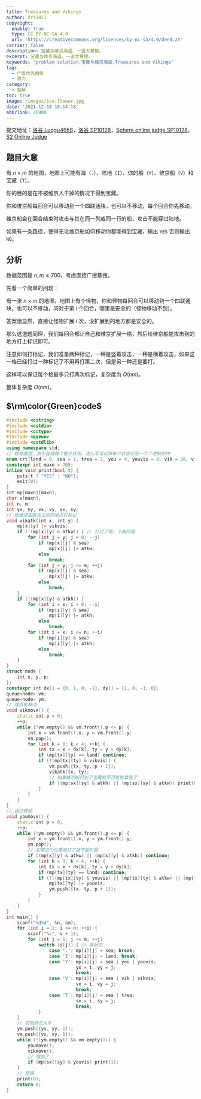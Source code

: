 ```yaml
---
title: Treasures and Vikings
author: XYY1411
copyright:
  enable: true
  type: CC BY-NC-SA 4.0
  url: 'https://creativecommons.org/licenses/by-nc-sa/4.0/deed.zh'
carrier: false
description: 宝藏与维京海盗，一道大暴搜。
excerpt: 宝藏与维京海盗，一道大暴搜。
keywords: 'problem solution,宝藏与维京海盗,Treasures and Vikings'
tag:
  - 广度优先搜索
  - 暴力
category:
  - 题解
toc: true
image: /images/ice-flower.jpg
date: '2021-12-18 18:14:18'
abbrlink: 45988
---
```


提交地址：[洛谷 Luogu4668](https://www.luogu.com.cn/problem/P4668)，[洛谷 SP10128](https://www.luogu.com.cn/problem/SP10128)，[Sphere online judge SP10128](https://www.spoj.com/problems/TANDV/)，[S2 Online Judge](https://sjzezoj.com/problem/1159)

## 题目大意

有 $n \times m$ 的地图，地图上可能有海（`.`）、陆地（`I`）、你的船（`Y`）、维京船（`V`）和宝藏（`T`）。

你的目的是在不被维京人干掉的情况下得到宝藏。

你和维京船每回合可以移动到一个四联通块，也可以不移动，每个回合你先移动。

维京船会在回合结束时攻击与其在同一列或同一行的船，攻击不能穿过陆地。

如果有一条路径，使得无论维京船如何移动你都能得到宝藏，输出 `YES` 否则输出 `NO`。

## 分析

数据范围是 $n, m \le 700$，考虑直接广搜暴搜。

先看一个简单的问题：

有一张 $n \times m$ 的地图，地图上有个怪物，你和怪物每回合可以移动到一个四联通块，也可以不移动，问对于第 $i$ 个回合，哪里是安全的（怪物移动不到）。

答案很显然，直接让怪物扩展 $i$ 次，没扩展到的地方都是安全的。

那么这道题同理，我们每回合都让自己和维京扩展一格，然后给维京船能攻击到的地方打上标记即可。

注意如何打标记，我们准备两种标记，一种是竖着攻击，一种是横着攻击，如果这一格已经打过一种标记了不用再打第二次，但是另一种还是要打。

这样可以保证每个格最多只打两次标记，复杂度为 $O(nm)$。

整体复杂度 $O(nm)$。

## $\rm\color{Green}code$

```cpp
#include <cstring>
#include <cstdio>
#include <cctype>
#include <queue>
#include <cstdlib>
using namespace std;
// 枚举类型，用于存储每个格子状态，这么写可以将每个状态压到一个二进制位内
enum crt{land = 0, sea = 1, trea = 2, you = 4, youvis = 8, vik = 16, vikvis = 32, atkw = 64, atkh = 128};
constexpr int maxn = 705;
inline void print(bool t) {
    puts(t ? "YES" : "NO");
    exit(0);
}
int mp[maxn][maxn];
char s[maxn];
int n, m;
int yx, yy, vx, vy, sx, sy;
// 给维京船能攻击到的地方打标记
void vikatk(int x, int y) {
    mp[x][y] |= vikvis;
    if (!(mp[x][y] & atkw)) { // 打过了跳，下面同理
        for (int j = y; j > 0; --j)
            if (mp[x][j] & sea)
                mp[x][j] |= atkw;
            else
                break;
        for (int j = y; j <= m; ++j)
            if (mp[x][j] & sea)
                mp[x][j] |= atkw;
            else
                break;
    }
    if (!(mp[x][y] & atkh)) {
        for (int i = x; i > 0; --i)
            if (mp[i][y] & sea)
                mp[i][y] |= atkh;
            else
                break;
        for (int i = x; i <= n; ++i)
            if (mp[i][y] & sea)
                mp[i][y] |= atkh;
            else
                break;
    }
}
struct node {
    int x, y, p;
};
constexpr int dx[] = {0, 1, 0, -1}, dy[] = {1, 0, -1, 0};
queue<node> vm;
queue<node> ym;
// 维京船移动
void vikmove() {
    static int p = 0;
    ++p;
    while (!vm.empty() && vm.front().p <= p) {
        int x = vm.front().x, y = vm.front().y;
        vm.pop();
        for (int k = 0; k < 4; ++k) {
            int tx = x + dx[k], ty = y + dy[k];
            if (mp[tx][ty] == land) continue;
            if (!(mp[tx][ty] & vikvis)) {
                vm.push({tx, ty, p + 1});
                vikatk(tx, ty);
                // 如果维京船打到了宝藏就不可能能拿到了
                if ((mp[sx][sy] & atkh) || (mp[sx][sy] & atkw)) print(0);
            }
        }
    }
}
// 自己移动
void youmove() {
    static int p = 0;
    ++p;
    while (!ym.empty() && ym.front().p <= p) {
        int x = ym.front().x, y = ym.front().y;
        ym.pop();
        // 如果这个位置被打了就不能扩展
        if ((mp[x][y] & atkw) || (mp[x][y] & atkh)) continue;
        for (int k = 0; k < 4; ++k) {
            int tx = x + dx[k], ty = y + dy[k];
            if (mp[tx][ty] == land) continue;
            if (!((mp[tx][ty] & youvis) || (mp[tx][ty] & atkw) || (mp[tx][ty] & atkh))) {
                mp[tx][ty] |= youvis;
                ym.push({tx, ty, p + 1});
            }
        }
    }
}
int main() {
    scanf("%d%d", &n, &m);
    for (int i = 1; i <= n; ++i) {
        scanf("%s", s + 1);
        for (int j = 1; j <= m; ++j)
            switch (s[j]) { // 存状态
                case '.': mp[i][j] = sea; break;
                case 'I': mp[i][j] = land; break;
                case 'Y': mp[i][j] = sea | you | youvis;
                          yx = i, yy = j;
                          break;
                case 'V': mp[i][j] = sea | vik | vikvis;
                          vx = i, vy = j;
                          break;
                case 'T': mp[i][j] = sea | trea;
                          sx = i, sy = j;
                          break;
            }
    }
    // 初始状态入队
    ym.push({yx, yy, 1});
    vm.push({vx, vy, 1});
    while (!(ym.empty() && vm.empty())) {
        youmove();
        vikmove();
        // 得到了
        if (mp[sx][sy] & youvis) print(1);
    }
    // 死路
    print(0);
    return 0;
}
```